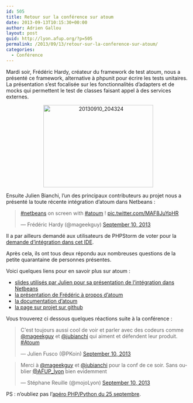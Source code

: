 ```yaml
---
id: 505
title: Retour sur la conférence sur atoum
date: 2013-09-13T10:15:30+00:00
author: Adrien Gallou
layout: post
guid: http://lyon.afup.org/?p=505
permalink: /2013/09/13/retour-sur-la-conference-sur-atoum/
categories:
  - Conférence
---
```

Mardi soir, Frédéric Hardy, créateur du framework de test atoum, nous a présenté ce framework, alternative à phpunit pour écrire les tests unitaires. La présentation s&rsquo;est focalisée sur les fonctionnalités d&rsquo;adapters et de mocks qui permettent le test de classes faisant appel à des services externes.

<p style="text-align: center">
  <img class="aligncenter" alt="20130910_204324" src="http://lyon.afup.org/files/2013/09/20130910_204324-300x225.jpg" width="300" height="225" />
</p>

Ensuite Julien Bianchi, l&rsquo;un des principaux contributeurs au projet nous a présenté la toute récente intégration d&rsquo;atoum dans Netbeans :

<blockquote class="twitter-tweet" data-width="550">
  <p lang="en" dir="ltr">
    <a href="https://twitter.com/hashtag/netbeans?src=hash&ref_src=twsrc%5Etfw">#netbeans</a> on screen with <a href="https://twitter.com/hashtag/atoum?src=hash&ref_src=twsrc%5Etfw">#atoum</a> ! <a href="http://t.co/MAF8JuYpHR">pic.twitter.com/MAF8JuYpHR</a>
  </p>
  
  <p>
    &mdash; Frédéric Hardy (@mageekguy) <a href="https://twitter.com/mageekguy/status/377502643427749888?ref_src=twsrc%5Etfw">September 10, 2013</a>
  </p>
</blockquote>



Il a par ailleurs demandé aux utilisateurs de PHPStorm de voter pour la [demande d&rsquo;intégration dans cet IDE](http://youtrack.jetbrains.com/issue/WI-11602).

Après cela, ils ont tous deux répondu aux nombreuses questions de la petite quarantaine de personnes présentes.

Voici quelques liens pour en savoir plus sur atoum :

  * [slides utilisés par Julien pour sa présentation de l&rsquo;intégration dans Netbeans](https://speakerdeck.com/jubianchi/atoum-and-netbeans)
  * [la présentation de Frédéric à propos d&rsquo;atoum](https://github.com/atoum/atoum/wiki/PHP-Tour-Nantes-2012)
  * [la documentation d&rsquo;atoum](http://docs.atoum.org/fr/)
  * [la page sur projet sur github](https://github.com/atoum/atoum)

Vous trouverez ci dessous quelques réactions suite à la conférence :

<blockquote class="twitter-tweet" data-width="550">
  <p lang="fr" dir="ltr">
    C'est toujours aussi cool de voir et parler avec des codeurs comme <a href="https://twitter.com/mageekguy?ref_src=twsrc%5Etfw">@mageekguy</a> et <a href="https://twitter.com/jubianchi?ref_src=twsrc%5Etfw">@jubianchi</a> qui aiment et défendent leur produit. <a href="https://twitter.com/hashtag/Atoum?src=hash&ref_src=twsrc%5Etfw">#Atoum</a>
  </p>
  
  <p>
    &mdash; Julien Fusco (@PKoin) <a href="https://twitter.com/PKoin/status/377516527647748099?ref_src=twsrc%5Etfw">September 10, 2013</a>
  </p>
</blockquote>



<blockquote class="twitter-tweet" data-width="550">
  <p lang="fr" dir="ltr">
    Merci à <a href="https://twitter.com/mageekguy?ref_src=twsrc%5Etfw">@mageekguy</a> et <a href="https://twitter.com/jubianchi?ref_src=twsrc%5Etfw">@jubianchi</a> pour la conf de ce soir. Sans oublier <a href="https://twitter.com/AFUP_lyon?ref_src=twsrc%5Etfw">@AFUP_lyon</a> bien evidemment
  </p>
  
  <p>
    &mdash; Stéphane Reuille (@mojoLyon) <a href="https://twitter.com/mojoLyon/status/377564477140393984?ref_src=twsrc%5Etfw">September 10, 2013</a>
  </p>
</blockquote>



PS : n&rsquo;oubliez pas l&rsquo;[apéro PHP/Python du 25 septembre](http://lyon.afup.org/2013/09/10/apero-pythonphp-a-lyon-le-mercredi-25-septembre/).
